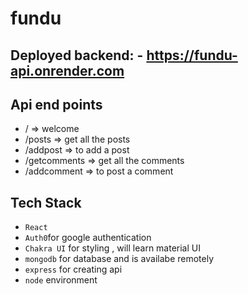 # fundu

## Deployed backend: - https://fundu-api.onrender.com

## Api end points
- / => welcome
- /posts => get all the posts
- /addpost => to add a post
- /getcomments => get all the comments
- /addcomment => to post a comment

## Tech Stack
- `React`
- `Auth0`for google authentication
- `Chakra UI` for styling , will learn material UI
- `mongodb` for database and is availabe remotely
- `express` for creating api
- `node` environment
